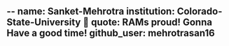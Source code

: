 --
name: Sanket-Mehrotra
institution: Colorado-State-University 🚩 
quote: RAMs proud! Gonna Have a good time!
github_user: mehrotrasan16
---
